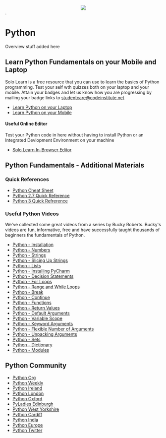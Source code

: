 

<div style="text-align:center"><img src ="https://github.com/Code-Institute-Org/Full-Stack-Web-Developer-Stream-0/blob/master/python-logo.png" /></div>.

# Python

Overview stuff added here



## Learn Python Fundamentals on your Mobile and Laptop
 Solo Learn is a free resource that you can use to learn the basics of Python programming. 
 Test your self wth quizzes both on your laptop and your mobile. 
 Attain your badges and let us know how you are progressing by mailing your badge links to studentcare@codeinstitute.net
 
 - [Learn Python on your Laptop](http://www.sololearn.com/Course/Python/)
 - [Learn Python on your Mobile](https://play.google.com/store/apps/details?id=com.sololearn.csstrial&hl=en)
 
 
#### Useful Online Editor  

Test your Python code in here without having to install Python or an Integrated Devlopment Environment on your machine

- [Solo Learn In-Browser Editor](http://code.sololearn.com/#html)

 
## Python Fundamentals - Additional Materials

### Quick References

- [Python Cheat Sheet ](http://www.cogsci.rpi.edu/~destem/igd/python_cheat_sheet.pdf)
- [Python 2.7 Quick Reference ](http://www.astro.up.pt/~sousasag/Python_For_Astronomers/Python_qr.pdf)
- [Python 3 Quick Refrerence ](https://perso.limsi.fr/pointal/_media/python:cours:mementopython3-english.pdf)




### Useful Python Videos

We've collected some great videos from a series by Bucky Roberts. Bucky's videos are fun, informative, 
free and have successfully taught thousands of beginners the fundamentals of Python.



- [Python - Installation ](https://www.youtube.com/watch?v=HBxCHonP6Ro&feature=youtu.be)
- [Python - Numbers ](https://www.youtube.com/watch?v=l3fEBrKr68w)
- [Python - Strings ](https://www.youtube.com/watch?v=DKNKETUjqDM)
- [Python - Slicing Up Strings ](https://www.youtube.com/watch?v=pVvf3Q-aCsM)
- [Python - Lists](https://www.youtube.com/watch?v=UUbHQL2hrkk)
- [Python - Installing PyCharm](https://www.youtube.com/watch?v=CkAi_hz9CcI)
- [Python - Decision Statements](https://www.youtube.com/watch?v=IBVKHRSPGZQ)
- [Python - For Loops](https://www.youtube.com/watch?v=xylV34VqDFQ)
- [Python - Range and While Loops](https://www.youtube.com/watch?v=yYb5vVa7fbY)
- [Python - Break](https://www.youtube.com/watch?v=6NyuWPxcUWM)
- [Python - Continue](https://www.youtube.com/watch?v=68EhtQbgXRc)
- [Python - Functions](https://www.youtube.com/watch?v=5FodMMdYgmI)
- [Python - Return Values](https://www.youtube.com/watch?v=sVI4g1CA3lM)
- [Python - Default Arguments](https://www.youtube.com/watch?v=Jn8FmWa7w24)
- [Python - Variable Scope](https://www.youtube.com/watch?v=hZGPTyjOACI)
- [Python - Keyword Arguments](https://www.youtube.com/watch?v=KO22ZM0jeic)
- [Python - Flexible Number of Arguments](https://www.youtube.com/watch?v=Z4E9zuWM47Q)
- [Python - Unpacking Arguments](https://www.youtube.com/watch?v=fa3-F4Cul_0)
- [Python - Sets](https://www.youtube.com/watch?v=23eY8n08pMc)
- [Python - Dictionary](https://www.youtube.com/watch?v=BSNFRKG1MfE)
- [Python - Modules](https://www.youtube.com/watch?v=WN4A6iJOUns)



## Python Community
- [Python Org](https://www.python.org/community/)
- [Python Weekly](http://www.pythonweekly.com/)
- [Python Ireland](https://python.ie/)
- [Python London](http://www.meetup.com/The-London-Python-Group-TLPG/)
- [Python Oxford](http://www.meetup.com/oxfordpython/)
- [PyLadies Edinburgh](http://www.meetup.com/PyLadiesEdinburgh/)
- [Python West Yorkshire](http://wypy.org.uk/)
- [Python Cardiff](http://www.meetup.com/PyDiff/)
- [Python India](https://pssi.org.in/)
- [Python Europe](http://www.europython-society.org/)
- [Python Twitter](https://twitter.com/ThePSF)












